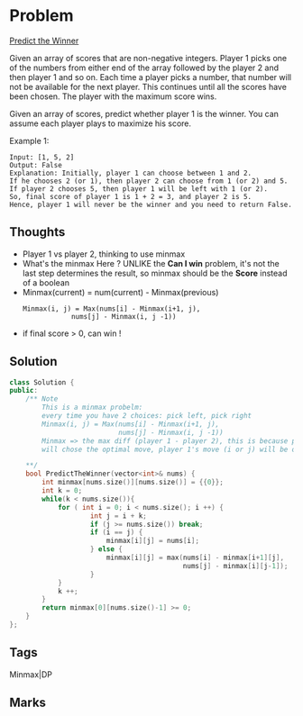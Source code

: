 # Problem
[Predict the Winner](https://leetcode.com/problems/predict-the-winner)

Given an array of scores that are non-negative integers. Player 1 picks one
of the numbers from either end of the array followed by the player 2 and
then player 1 and so on. Each time a player picks a number, that number will
not be available for the next player. This continues until all the scores
have been chosen. The player with the maximum score wins.

Given an array of scores, predict whether player 1 is the winner. You can assume each player plays to maximize his score.

Example 1:
```
Input: [1, 5, 2]
Output: False
Explanation: Initially, player 1 can choose between 1 and 2. 
If he chooses 2 (or 1), then player 2 can choose from 1 (or 2) and 5. If player 2 chooses 5, then player 1 will be left with 1 (or 2). 
So, final score of player 1 is 1 + 2 = 3, and player 2 is 5. 
Hence, player 1 will never be the winner and you need to return False.
```
## Thoughts
- Player 1 vs player 2, thinking to use minmax
- What's the minmax Here ? UNLIKE the **Can I win** problem, it's not the last step
  determines the result, so minmax should be the **Score** instead of a boolean
- Minmax(current) = num(current) - Minmax(previous)
    ```
    Minmax(i, j) = Max(nums[i] - Minmax(i+1, j),
                nums[j] - Minmax(i, j -1))
    ```
- if final score > 0, can win !

## Solution
```cpp
class Solution {
public:
    /** Note
        This is a minmax probelm:
        every time you have 2 choices: pick left, pick right
        Minmax(i, j) = Max(nums[i] - Minmax(i+1, j),
                           nums[j] - Minmax(i, j -1))
        Minmax => the max diff (player 1 - player 2), this is because player 2
        will chose the optimal move, player 1's move (i or j) will be offset by player 2's max score move 

    **/
    bool PredictTheWinner(vector<int>& nums) {
        int minmax[nums.size()][nums.size()] = {{0}};
        int k = 0;
        while(k < nums.size()){
            for ( int i = 0; i < nums.size(); i ++) {
                    int j = i + k;
                    if (j >= nums.size()) break;
                    if (i == j) {
                        minmax[i][j] = nums[i];
                    } else {
                        minmax[i][j] = max(nums[i] - minmax[i+1][j],
                                           nums[j] - minmax[i][j-1]);
                    }                
            }
            k ++; 
        }
        return minmax[0][nums.size()-1] >= 0;        
    }
};
```

## Tags
Minmax|DP
## Marks
[comment]: <timestamp:2019-07-13>
